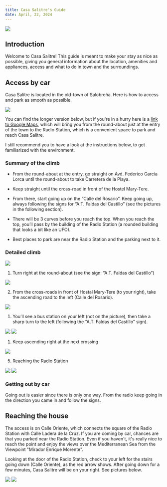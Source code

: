 ```yaml
---
title: Casa Salitre's Guide
date: April, 22, 2024
---
```


<img src="img/_81A6619.low.jpg" class="border rounded"/>

## Introduction

Welcome to Casa Salitre!
This guide is meant to make your stay as nice as possible, giving you general information about the location, amenities and appliances, access and what to do in town and the surroundings.

## Access by car
 
Casa Salitre is located in the old-town of Salobreña. Here is how to access and park as smooth as possible.

<img src="./img/map.low.jpeg" class="border rounded"/>

You can find the longer version below, but if you're in a hurry here is a [link to Google Maps](https://www.google.com/maps/dir/''/36.7421149,-3.5876757/36.7405093,-3.5876583/36.7412835,-3.5875691/36.7410881,-3.5891981/@36.7429609,-3.5909107,16z/data=!4m12!4m11!1m5!1m1!1s0xd718fe1b1492be7:0x381a280809a7ddfa!2m2!1d-3.5828317!2d36.7466969!1m0!1m0!1m0!1m0!3e0?entry=ttu
), which will bring you from the round-about just at the entry of the town to the Radio Station, which is a convenient space to park and reach Casa Salitre.

I still recommend you to have a look at the instructions below, to get familiarized with the environment.

### Summary of the climb

* From the round-about at the entry, go straight on Avd. Federico García Lorca until the round-about to take Carretera de la Playa. 

* Keep straight until the cross-road in front of the Hostel Mary-Tere. 

* From there, start going up on the “Calle del Rosario”. Keep going up, always following the signs for “A.T. Faldas del Castillo” (see the pictures in the following section). 

* There will be 3 curves before you reach the top. When you reach the top, you’ll pass by the building of the Radio Station (a rounded building that looks a bit like an UFO). 

* Best places to park are near the Radio Station and the parking next to it.

### Detailed climb

<img src="./img/annotated-map.low.jpeg" class="border rounded"/>

1. Turn right at the round-about (see the sign: “A.T. Faldas del Castillo”)

<img src="./img/1-crta-playa.low.jpeg" class="border rounded"/>

2. From the cross-roads in front of Hostal Mary-Tere (to your right), take the ascending road to the left (Calle del Rosario). 

<img src="./img/2-mary-tere.low.jpeg" class="border rounded"/>

1. You’ll see a bus station on your left (not on the picture), then take a sharp turn to the left (following the “A.T. Faldas del Castillo” sign).

<img src="./img/3-sign.low.jpeg" class="border rounded" />
<img src="./img/3-sign-b.low.jpeg" class="border rounded" />

1. Keep ascending right at the next crossing

<img src="./img/4-ladera.low.jpeg" class="border rounded" />

5. Reaching the Radio Station

<img src="./img/5-radio.low.jpeg" class="border rounded" />
<img src="./img/5-radio-oriente.low.jpeg" class="border rounded" />

### Getting out by car

Going out is easier since there is only one way. From the radio keep going in the direction you came in and follow the signs.

## Reaching the house

The access is on Calle Oriente, which connects the square of the Radio Station with Calle Ladera de la Cruz. If you are coming by car, chances are that you parked near the Radio Station. Even if you haven't, it's really nice to reach the point and enjoy the views over the Mediterranean Sea from the Viewpoint "Mirador Enrique Morente".

Looking at the door of the Radio Station, check to your left for the stairs going down (Calle Oriente), as the red arrow shows. After going down for a few minutes, Casa Salitre will be on your right. See pictures below.

<img src="./img/5-radio-oriente.low.jpeg" class="border rounded" />
<img src="./img/entry.low.jpeg" class="border rounded" />
